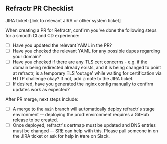 ## Refractr PR Checklist

JIRA ticket: [link to relevant JIRA or other system ticket]

When creating a PR for Refractr, confirm you've done the following steps for a smooth CI and CD experience:
- [ ] Have you updated the relevant YAML in the PR?
- [ ] Have you checked the relevant YAML for any possible dupes regarding your domain?
- [ ] Have you checked if there are any TLS cert concerns - e.g. if the domain being redirected already exists, and it is being changed to point at refractr, is a temporary TLS 'outage' while waiting for certification via HTTP challenge okay? If not, add a note to the JIRA ticket.
- [ ] If desired, have you generated the nginx config manually to confirm updates work as expected?

After PR merge, next steps include:
- [ ] A merge to the `main` branch will automatically deploy refractr's stage environment -- deploying the prod environment requires a GitHub release to be created.
- [ ] Once deployed, refractr's certmap must be updated and DNS entries must be changed -- SRE can help with this. Please pull someone in on the JIRA ticket or ask for help in #sre on Slack.

